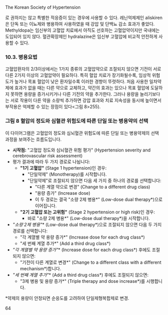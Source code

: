 The Korean Society of Hypertension

로 권하지는 않고 특별한 적응증이 있는 경우에 사용할 수 있다. 레닌억제제인 aliskiren 은 단독 또는 이뇨제와 병용하여 사용하였을 때 강압 및 단백뇨 감소 효과가 좋았다. Methyldopa는 임신부의 고혈압 치료에서 아직도 선호하는 고혈압약이지만 국내에는 도입되어 있지 않다. 혈관확장제인 hydralazine은 임신부 고혈압에 비교적 안전하게 사용할 수 있다.

### 10.3. 병용요법

고혈압환자의 2/3이상에서는 1가지 종류의 고혈압약으로 조절되지 않으면 기전이 서로 다른 2가지 이상의 고혈압약이 필요하다. 특히 혈압 치료가 장기화될수록, 임상적 위험도가 높거나 목표 혈압이 낮은 환자일수록 이러한 경향이 뚜렷하다. 처음 사용한 일차약제에 효과가 없을 때는 다른 약으로 교체하고, 약간의 효과는 있으나 목표 혈압에 도달하지 못하면 용량을 증가시키거나 다른 기전의 약을 추가한다. 그러나 용량을 늘리기보다는 서로 작용이 다른 약을 소량씩 추가하면 강압 효과와 치료 지속성을 동시에 높이면서 부작용은 억제할 수 있는 장점이 있다<그림 8>255).

### 그림 8 혈압의 정도와 심혈관 위험도에 따른 단일 또는 병용약의 선택

이 다이어그램은 고혈압의 정도와 심뇌혈관 위험도에 따른 단일 또는 병용약제의 선택 과정을 보여주는 흐름도입니다.

*   **시작점:** "고혈압 정도와 심뇌혈관 위험 평가" (Hypertension severity and cerebrovascular risk assessment)
*   평가 결과에 따라 두 가지 경로로 나뉩니다:
    *   **"1기 고혈압"** (Stage 1 hypertension)인 경우:
        *   "단일약제" (Monotherapy)를 시작합니다.
        *   "단일약제"로 조절되지 않으면 다음 세 가지 중 하나의 경로를 선택합니다:
            *   "다른 계열 약으로 변경" (Change to a different drug class)
            *   "용량 증가" (Increase dose)
            *   이 두 경로는 결국 "소량 2제 병용*" (Low-dose dual therapy*)으로 이어집니다.
    *   **"2기 고혈압 또는 고위험"** (Stage 2 hypertension or high risk)인 경우:
        *   바로 "소량 2제 병용*" (Low-dose dual therapy*)을 시작합니다.
*   **"소량 2제 병용*"** (Low-dose dual therapy*)으로 조절되지 않으면 다음 두 가지 경로를 선택합니다:
    *   "각 계열별 약 용량 증가*" (Increase dose for each drug class*)
    *   "세 번째 계열 추가*" (Add a third drug class*)
*   **"각 계열별 약 용량 증가*"** (Increase dose for each drug class*) 후에도 조절되지 않으면:
    *   "기전이 다른 계열로 변경*" (Change to a different class with a different mechanism*)합니다.
*   **"세 번째 계열 추가*"** (Add a third drug class*) 후에도 조절되지 않으면:
    *   "3제 병용 및 용량 증가*" (Triple therapy and dose increase*)를 시행합니다.

*약제의 용량이 안정되면 순응도를 고려하여 단일제형복합제로 변경.

<PAGE>64